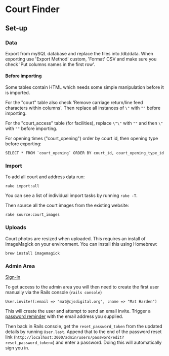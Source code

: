 # Court Finder

## Set-up

### Data

Export from mySQL database and replace the files into /db/data. When exporting use 'Export Method' custom, 'Format' CSV and make sure you check 'Put columns names in the first row'. 

#### Before importing

Some tables contain HTML which needs some simple manipulation before it is imported.

For the "court" table also check 'Remove carriage return/line feed characters within columns'. Then replace all instances of `\"` with `""` before importing.

For the "court_access" table (for facilities), replace `\"\"` with `""` and then `\"` with `""` before importing.

For opening times ("court_opening") order by court id, then opening type before exporting:

    SELECT * FROM `court_opening` ORDER BY court_id, court_opening_type_id

### Import

To add all court and address data run:

    rake import:all

You can see a list of individual import tasks by running `rake -T`.

Then source all the court images from the existing website:

    rake source:court_images

<!-- Then you need to process the court types by running:

    rake process:court_types -->

### Uploads

Court photos are resized when uploaded. This requires an install of ImageMagick on your environment. You can install this using Homebrew:

    brew install imagemagick

### Admin Area

[Sign-in](http://localhost:3000/admin/users/sign_in)

To get access to the admin area you will then need to create the first user manually via the Rails console (`rails console`)

    User.invite!(:email => "mat@cjsdigital.org", :name => "Mat Harden")

This will create the user and attempt to send an email invite. Trigger a [password reminder](http://localhost:3000/admin/users/password/new) with the email address you supplied. 

Then back in Rails console, get the `reset_password_token` from the updated details by running `User.last`. Append that to the end of the password reset link (`http://localhost:3000/admin/users/password/edit?reset_password_token=`) and enter a password. Doing this will automatically sign you in.
